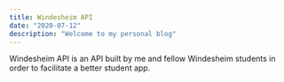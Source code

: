 ```yaml
---
title: Windesheim API
date: "2020-07-12"
description: "Welcome to my personal blog"
---
```


Windesheim API is an API built by me and fellow Windesheim students in order to facilitate a better student app.